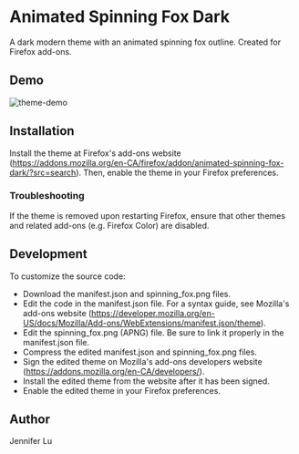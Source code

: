 # Animated Spinning Fox Dark

A dark modern theme with an animated spinning fox outline. Created for Firefox add-ons.

## Demo

![theme-demo](https://github.com/jennifer-lu/Animated-Spinning-Fox-Dark/blob/master/demo.gif)


## Installation

Install the theme at Firefox's add-ons website (https://addons.mozilla.org/en-CA/firefox/addon/animated-spinning-fox-dark/?src=search). Then, enable the theme in your Firefox preferences.

### Troubleshooting

If the theme is removed upon restarting Firefox, ensure that other themes and related add-ons (e.g. Firefox Color) are disabled.


## Development

To customize the source code:
* Download the manifest.json and spinning_fox.png files.
* Edit the code in the manifest.json file. For a syntax guide, see Mozilla's add-ons website (https://developer.mozilla.org/en-US/docs/Mozilla/Add-ons/WebExtensions/manifest.json/theme).
* Edit the spinning_fox.png (APNG) file. Be sure to link it properly in the manifest.json file.
* Compress the edited manifest.json and spinning_fox.png files.
* Sign the edited theme on Mozilla's add-ons developers website (https://addons.mozilla.org/en-CA/developers/).
* Install the edited theme from the website after it has been signed.
* Enable the edited theme in your Firefox preferences.


## Author

Jennifer Lu
